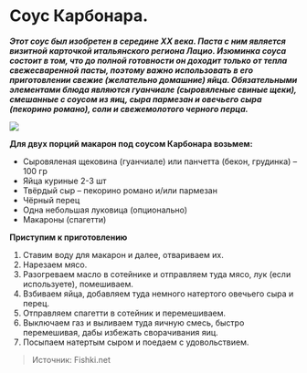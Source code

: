 # Соус Карбонара.

_**Этот соус был изобретен в середине XX века. Паста с ним является визитной карточкой итальянского региона Лацио. Изюминка соуса состоит в том, что до полной готовности он доходит только от тепла свежесваренной пасты, поэтому важно использовать в его приготовлении свежие (желательно домашние) яйца. Обязательными элементами блюда являются гуанчиале (сыровяленые свиные щеки), смешанные с соусом из яиц, сыра пармезан и овечьего сыра (пекорино романо), соли и свежемолотого черного перца.**_

![](/images/Kulinar/Sous/sousy_k_makaronam_009.jpg)

**Для двух порций макарон под соусом Карбонара возьмем:**

- Сыровяленая щековина (гуанчиале) или панчетта (бекон, грудинка) – 100 гр
- Яйца куриные 2-3 шт
- Твёрдый сыр – пекорино романо и/или пармезан
- Чёрный перец
- Одна небольшая луковица (опционально)
- Макароны (спагетти)

**Приступим к приготовлению**

1. Ставим воду для макарон и далее, отвариваем их.
2. Нарезаем мясо.
3. Разогреваем масло в сотейнике и отправляем туда мясо, лук (если используете), помешиваем.
4. Взбиваем яйца, добавляем туда немного натертого овечьего сыра и перец.
5. Отправляем спагетти в сотейник и перемешиваем.
6. Выключаем газ и выливаем туда яичную смесь, быстро перемешивая, дабы избежать сворачивания яиц.
7. Посыпаем натертым сыром и поедаем с удовольствием.

> Источник: Fishki.net

